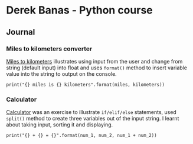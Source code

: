 # Derek Banas - Python course
## Journal

### Miles to kilometers converter
[Miles to kilometers](mile2km-converter.py)
illustrates using input from the user and change from string (default input) into float and uses ```format()```
method to insert variable value into the string to output on the console.

```print("{} miles is {} kilometers".format(miles, kilometers))```
### Calculator

[Calculator](calculator.py)
was an exercise to illustrate ```if/elif/else``` statements, used ```split()```
method to create three variables out of the input string. I learnt about taking input, sorting it and displaying.

```print("{} + {} = {}".format(num_1, num_2, num_1 + num_2))```
